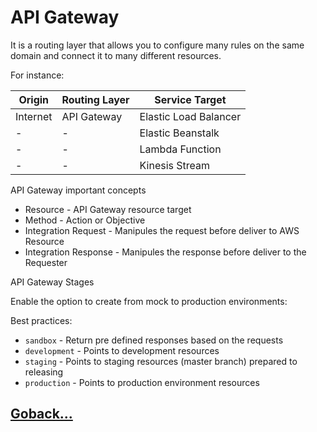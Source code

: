 # API Gateway

It is a routing layer that allows you to configure many rules on the same domain and connect it to many different resources.

For instance:

| Origin | Routing Layer | Service Target |
|--- | --- | --- |
| Internet | API Gateway |  Elastic Load Balancer |
| - | - |  Elastic Beanstalk |
| - | - |  Lambda Function |
| - | - | Kinesis Stream |

API Gateway important concepts

- Resource - API Gateway resource target
- Method - Action or Objective
- Integration Request - Manipules the request before deliver to AWS Resource
- Integration Response - Manipules the response before deliver to the Requester

API Gateway Stages

Enable the option to create from mock to production environments:

Best practices:

- `sandbox` - Return pre defined responses based on the requests
- `development` - Points to development resources
- `staging` - Points to staging resources (master branch) prepared to releasing
- `production` - Points to production environment resources

## [Goback...](./index.md)